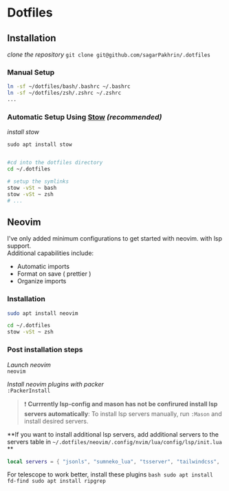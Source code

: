 # Dotfiles

## Installation

_clone the repository_
`git clone git@github.com/sagarPakhrin/.dotfiles`

### Manual Setup

```bash
ln -sf ~/dotfiles/bash/.bashrc ~/.bashrc
ln -sf ~/dotfiles/zsh/.zshrc ~/.zshrc
...
```

### Automatic Setup Using [Stow](https://www.gnu.org/software/stow/) _(recommended)_

_install stow_

`sudo apt install stow`

```bash

#cd into the dotfiles directory
cd ~/.dotfiles

# setup the symlinks
stow -vSt ~ bash
stow -vSt ~ zsh
# ...
```

## Neovim 

I've only added minimum configurations to get started with neovim. with lsp support.  
Additional capabilities include:
- Automatic imports
- Format on save ( prettier )
- Organize imports

### Installation
```bash
sudo apt install neovim

cd ~/.dotfiles
stow -vSt ~ zsh
```

### Post installation steps

*Launch neovim*  
`neovim`

*Install neovim plugins with packer*  
`:PackerInstall`


> :exclamation: **Currrently lsp-config and mason has not be confirured install lsp servers automatically**: To install
> lsp servers manually, run `:Mason` and install desired servers.

**If you want to install additional lsp servers, add additional servers to the servers table in
`~/.dotfiles/neovim/.config/nvim/lua/config/lsp/init.lua`  **
```lua
local servers = { "jsonls", "sumneko_lua", "tsserver", "tailwindcss", ... }
```

For telescope to work better, install these plugins
`bash
sudo apt install fd-find
sudo apt install ripgrep
`

